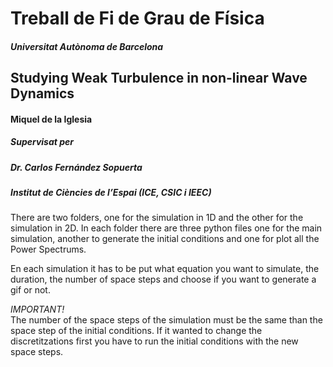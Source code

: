 # Treball de Fi de Grau de Física
##### Universitat Autònoma de Barcelona
## Studying Weak Turbulence in non-linear Wave Dynamics

#### Miquel de la Iglesia
##### Supervisat per
##### Dr. Carlos Fernández Sopuerta
##### Institut de Ciències de l’Espai (ICE, CSIC i IEEC)
There are two folders, one for the simulation in 1D and the other for the simulation in 2D. In each folder there are three python files one for the main simulation, another to generate the initial conditions and one for plot all the Power Spectrums.

En each simulation it has to be put what equation you want to simulate, the duration, the number of space steps and choose if you want to generate a gif or not.


_IMPORTANT!_<br />
The number of the space steps of the simulation must be the same than the space step of the initial conditions.
If it wanted to change the discretitzations first you have to run the initial conditions with the new space steps.
